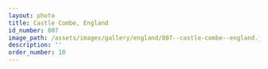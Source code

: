 ```yaml
---
layout: photo
title: Castle Combe, England
id_number: 807
image_path: /assets/images/gallery/england/807--castle-combe--england.jpg
description: ''
order_number: 10
---
```

